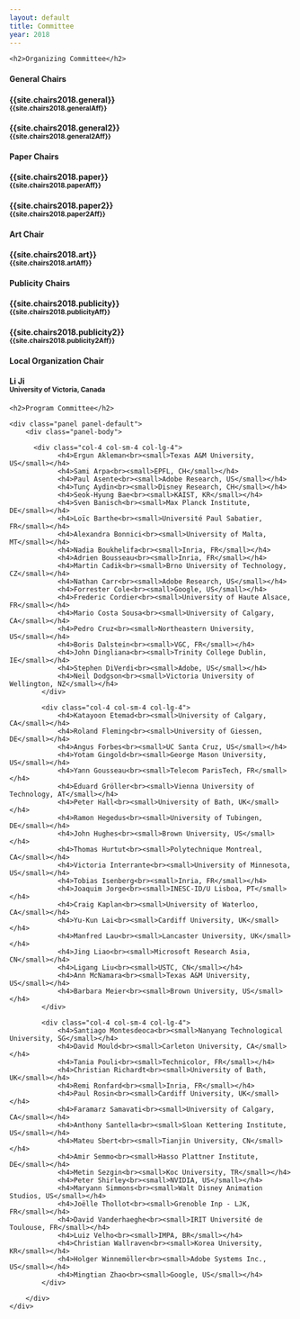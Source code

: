 ```yaml
---
layout: default
title: Committee
year: 2018
---
```


<div class="col-12 col-sm-12 col-lg-12">

	<h2>Organizing Committee</h2>


<div class="col-4 col-sm-4 col-lg-4">
	<div class="panel panel-default">
		<div class="panel-heading">
			<h4 class="panel-title">General Chairs</h4>
		</div>
		<div class="panel-body">
			<h4>{{site.chairs2018.general}}<br><small>{{site.chairs2018.generalAff}}</small></h4>
			<h4>{{site.chairs2018.general2}}<br><small>{{site.chairs2018.general2Aff}}</small></h4>
		</div>
	</div>
</div>

<div class="col-8 col-sm-8 col-lg-4">
	<div class="panel panel-default">
		<div class="panel-heading">
			<h4 class="panel-title">Paper Chairs</h4>
		</div>
		<div class="panel-body">
			<h4>{{site.chairs2018.paper}}<br><small>{{site.chairs2018.paperAff}}</small></h4>
			<h4>{{site.chairs2018.paper2}}<br><small>{{site.chairs2018.paper2Aff}}</small></h4>
		</div>
	</div>
</div>

<div class="col-8 col-sm-8 col-lg-4">
	<div class="panel panel-default">
		<div class="panel-heading">
			<h4 class="panel-title">Art Chair</h4>
		</div>
		<div class="panel-body">
			<h4>{{site.chairs2018.art}}<br><small>{{site.chairs2018.artAff}}</small></h4>
		</div>
	</div>
</div>

</div>

<div class="col-12 col-sm-12 col-lg-12">

<div class="col-8 col-sm-8 col-lg-4">
	<div class="panel panel-default">
		<div class="panel-heading">
			<h4 class="panel-title">Publicity Chairs</h4>
		</div>
		<div class="panel-body">
			<h4>{{site.chairs2018.publicity}}<br><small>{{site.chairs2018.publicityAff}}</small></h4>
			<h4>{{site.chairs2018.publicity2}}<br><small>{{site.chairs2018.publicity2Aff}}</small></h4>
		</div>
	</div>
</div>

<div class="col-4 col-sm-4 col-lg-4">
	<div class="panel panel-default">
		<div class="panel-heading">
			<h4 class="panel-title">Local Organization Chair</h4>
		</div>
		<div class="panel-body">
			<h4>Li Ji<br><small>University of Victoria, Canada</small></h4>			
		</div>
	</div>
</div>

</div>

<div class="col-12 col-sm-12 col-lg-12">

	<h2>Program Committee</h2>

	<div class="panel panel-default">
		<div class="panel-body">
		
		  <div class="col-4 col-sm-4 col-lg-4">
				<h4>Ergun Akleman<br><small>Texas A&M University, US</small></h4>
				<h4>Sami Arpa<br><small>EPFL, CH</small></h4>
				<h4>Paul Asente<br><small>Adobe Research, US</small></h4>
				<h4>Tunç Aydin<br><small>Disney Research, CH</small></h4>
				<h4>Seok-Hyung Bae<br><small>KAIST, KR</small></h4>
				<h4>Sven Banisch<br><small>Max Planck Institute, DE</small></h4>
				<h4>Loïc Barthe<br><small>Université Paul Sabatier, FR</small></h4>
				<h4>Alexandra Bonnici<br><small>University of Malta, MT</small></h4>
				<h4>Nadia Boukhelifa<br><small>Inria, FR</small></h4>
				<h4>Adrien Bousseau<br><small>Inria, FR</small></h4>
				<h4>Martin Cadik<br><small>Brno University of Technology, CZ</small></h4>
				<h4>Nathan Carr<br><small>Adobe Research, US</small></h4>
				<h4>Forrester Cole<br><small>Google, US</small></h4>
				<h4>Frederic Cordier<br><small>University of Haute Alsace, FR</small></h4>
				<h4>Mario Costa Sousa<br><small>University of Calgary, CA</small></h4>
				<h4>Pedro Cruz<br><small>Northeastern University, US</small></h4>
				<h4>Boris Dalstein<br><small>VGC, FR</small></h4>
				<h4>John Dingliana<br><small>Trinity College Dublin, IE</small></h4>
				<h4>Stephen DiVerdi<br><small>Adobe, US</small></h4>
				<h4>Neil Dodgson<br><small>Victoria University of Wellington, NZ</small></h4>
			</div>
			
			<div class="col-4 col-sm-4 col-lg-4">
				<h4>Katayoon Etemad<br><small>University of Calgary, CA</small></h4>
				<h4>Roland Fleming<br><small>University of Giessen, DE</small></h4>
				<h4>Angus Forbes<br><small>UC Santa Cruz, US</small></h4>
				<h4>Yotam Gingold<br><small>George Mason University, US</small></h4>
				<h4>Yann Gousseau<br><small>Telecom ParisTech, FR</small></h4>
				<h4>Eduard Gröller<br><small>Vienna University of Technology, AT</small></h4>
				<h4>Peter Hall<br><small>University of Bath, UK</small></h4>
				<h4>Ramon Hegedus<br><small>University of Tubingen, DE</small></h4>
				<h4>John Hughes<br><small>Brown University, US</small></h4>
				<h4>Thomas Hurtut<br><small>Polytechnique Montreal, CA</small></h4>
				<h4>Victoria Interrante<br><small>University of Minnesota, US</small></h4>
				<h4>Tobias Isenberg<br><small>Inria, FR</small></h4>
				<h4>Joaquim Jorge<br><small>INESC-ID/U Lisboa, PT</small></h4>
				<h4>Craig Kaplan<br><small>University of Waterloo, CA</small></h4>
				<h4>Yu-Kun Lai<br><small>Cardiff University, UK</small></h4>
				<h4>Manfred Lau<br><small>Lancaster University, UK</small></h4>
				<h4>Jing Liao<br><small>Microsoft Research Asia, CN</small></h4>
				<h4>Ligang Liu<br><small>USTC, CN</small></h4>
				<h4>Ann McNamara<br><small>Texas A&M University, US</small></h4>
				<h4>Barbara Meier<br><small>Brown University, US</small></h4>
			</div>
			
			<div class="col-4 col-sm-4 col-lg-4">
				<h4>Santiago Montesdeoca<br><small>Nanyang Technological University, SG</small></h4>
				<h4>David Mould<br><small>Carleton University, CA</small></h4>
				<h4>Tania Pouli<br><small>Technicolor, FR</small></h4>
				<h4>Christian Richardt<br><small>University of Bath, UK</small></h4>
				<h4>Remi Ronfard<br><small>Inria, FR</small></h4>
				<h4>Paul Rosin<br><small>Cardiff University, UK</small></h4>
				<h4>Faramarz Samavati<br><small>University of Calgary, CA</small></h4>
				<h4>Anthony Santella<br><small>Sloan Kettering Institute, US</small></h4>
				<h4>Mateu Sbert<br><small>Tianjin University, CN</small></h4>
				<h4>Amir Semmo<br><small>Hasso Plattner Institute, DE</small></h4>
				<h4>Metin Sezgin<br><small>Koc University, TR</small></h4>
				<h4>Peter Shirley<br><small>NVIDIA, US</small></h4>
				<h4>Maryann Simmons<br><small>Walt Disney Animation Studios, US</small></h4>
				<h4>Joëlle Thollot<br><small>Grenoble Inp - LJK, FR</small></h4>
				<h4>David Vanderhaeghe<br><small>IRIT Université de Toulouse, FR</small></h4>
				<h4>Luiz Velho<br><small>IMPA, BR</small></h4>
				<h4>Christian Wallraven<br><small>Korea University, KR</small></h4>
				<h4>Holger Winnemöller<br><small>Adobe Systems Inc., US</small></h4>
				<h4>Mingtian Zhao<br><small>Google, US</small></h4>
			</div>

		</div>
	</div>

</div>

